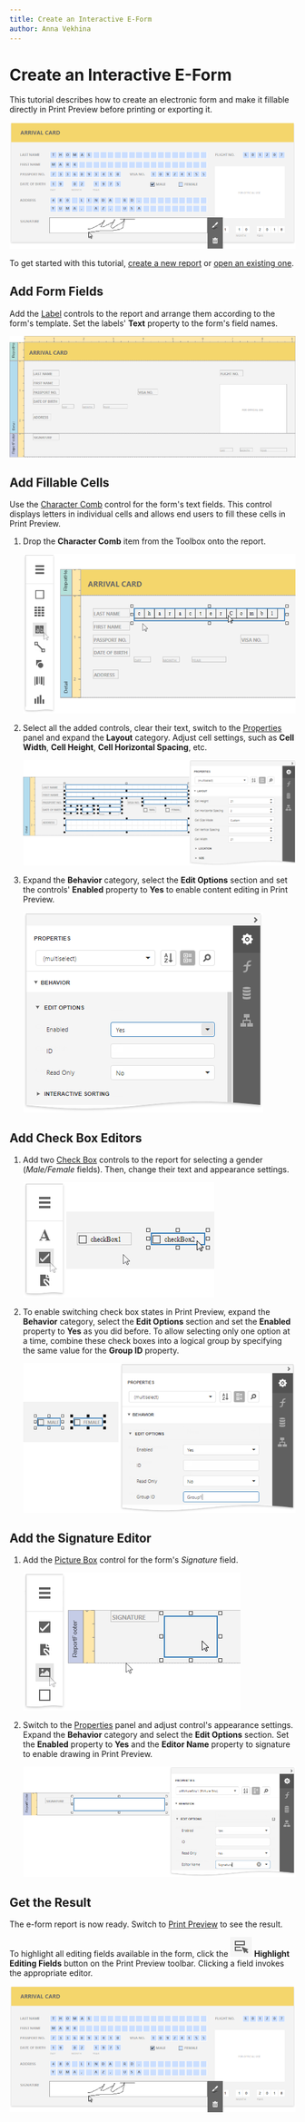 ```yaml
---
title: Create an Interactive E-Form
author: Anna Vekhina
---
```

# Create an Interactive E-Form

This tutorial describes how to create an electronic form and make it fillable directly in Print Preview before printing or exporting it.

![](../../../images/eurd-web-eform-result.png)

To get started with this tutorial, [create a new report](../add-new-reports.md) or [open an existing one](../open-reports.md).

## Add Form Fields

Add the [Label](../use-report-elements/use-basic-report-controls/label.md) controls to the report and arrange them according to the form's template. Set the labels' **Text** property to the form's field names.

![](../../../images/eurd-web-eform-add-form-fields.png)

## Add Fillable Cells

Use the [Character Comb](../use-report-elements/use-basic-report-controls/character-comb.md) control for the form's text fields. This control displays letters in individual cells and allows end users to fill these cells in Print Preview.

1. Drop the **Character Comb** item from the Toolbox onto the report.
	
	![](../../../images/eurd-web-eform-add-character-comb.png)

2.  Select all the added controls, clear their text, switch to the [Properties](../report-designer-tools/ui-panels/properties-panel.md) panel and expand the **Layout** category. Adjust cell settings, such as **Cell Width**, **Cell Height**, **Cell Horizontal Spacing**, etc.
	
	![](../../../images/eurd-web-eform-character-combs-cell-settings.png)

3. Expand the **Behavior** category, select the **Edit Options** section and set the controls' **Enabled** property to **Yes** to enable content editing in Print Preview.
	
	![](../../../images/eurd-web-eform-character-combs-edit-options-enabled.png)

## Add Check Box Editors

1. Add two [Check Box](../use-report-elements/use-basic-report-controls/check-box.md) controls to the report for selecting a gender (_Male/Female_ fields). Then, change their text and appearance settings.

    ![](../../../images/eurd-web-eform-add-check-boxes.png)

2. To enable switching check box states in Print Preview, expand the **Behavior** category, select the **Edit Options** section and set the **Enabled** property to **Yes** as you did before. To allow selecting only one option at a time, combine these check boxes into a logical group by specifying the same value for the **Group ID** property.

    ![](../../../images/eurd-web-eform-check-boxes-edit-options.png)

## Add the Signature Editor

1. Add the [Picture Box](../use-report-elements/use-basic-report-controls/picture-box.md) control for the form's _Signature_ field. 
    
    ![](../../../images/eurd-web-eform-add-picture-box.png)
     
2. Switch to the [Properties](../report-designer-tools/ui-panels/properties-panel.md) panel and adjust control's appearance settings. Expand the **Behavior** category and select the **Edit Options** section. Set the **Enabled** property to **Yes** and the **Editor Name** property to signature to enable drawing in Print Preview.

    ![](../../../images/eurd-web-eform-picture-box-enable-drawing.png)

## Get the Result
The e-form report is now ready. Switch to [Print Preview](../preview-print-and-export-reports.md) to see the result.

To highlight all editing fields available in the form, click the ![](../../../images/eurd-web-eform-editing-fields-button.png) **Highlight Editing Fields** button on the Print Preview toolbar. Clicking a field invokes the appropriate editor.

![](../../../images/eurd-web-eform-result.png)
